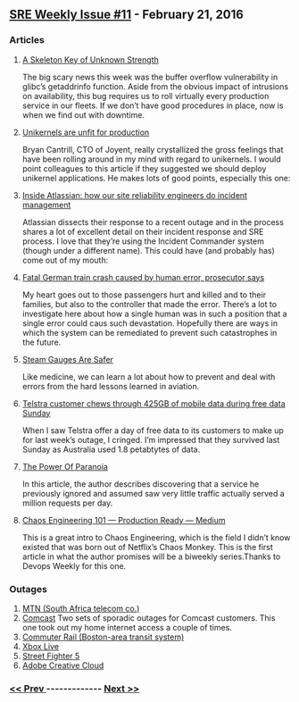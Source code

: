 ## [SRE Weekly Issue #11](https://sreweekly.com/sre-weekly-issue-11/) - February 21, 2016
### Articles

1. [A Skeleton Key of Unknown Strength](http://dankaminsky.com/2016/02/20/skeleton/)

    The big scary news this week was the buffer overflow vulnerability in glibc’s getaddrinfo function.  Aside from the obvious impact of intrusions on availability, this bug requires us to roll virtually every production service in our fleets.  If we don’t have good procedures in place, now is when we find out with downtime.
1. [Unikernels are unfit for production](https://www.joyent.com/blog/unikernels-are-unfit-for-production)

    Bryan Cantrill, CTO of Joyent, really crystallized the gross feelings that have been rolling around in my mind with regard to unikernels.  I would point colleagues to this article if they suggested we should deploy unikernel applications.  He makes lots of good points, especially this one:

1. [Inside Atlassian: how our site reliability engineers do incident management](https://blogs.atlassian.com/2016/02/inside-atlassian-site-reliability-engineers-incident-management/)

    Atlassian dissects their response to a recent outage and in the process shares a lot of excellent detail on their incident response and SRE process.  I love that they’re using the Incident Commander system (though under a different name).  This could have (and probably has) come out of my mouth:

1. [Fatal German train crash caused by human error, prosecutor says](http://mobile.reuters.com/article/idUSKCN0VP23L)

    My heart goes out to those passengers hurt and killed and to their families,  but also to the controller that made the error.  There’s a lot to investigate here about how a single human was in such a position that a single error could caus such devastation.  Hopefully there are ways in which the system can be remediated to prevent such catastrophes in the future.
1. [Steam Gauges Are Safer](http://www.avweb.com/news/features/Steam-Gauges-Are-Safer-225682-1.html)

    Like medicine, we can learn a lot about how to prevent and deal with errors from the hard lessons learned in aviation.

1. [Telstra customer chews through 425GB of mobile data during free data Sunday](http://www.smh.com.au/digital-life/mobiles/telstra-customer-chews-through-425gb-of-mobile-data-during-free-data-sunday-20160215-gmuz72.html)

    When I saw Telstra offer a day of free data to its customers to make up for last week’s outage, I cringed.  I’m impressed that they survived last Sunday as Australia used 1.8 petabtytes of data.
1. [The Power Of Paranoia](https://dzone.com/articles/the-power-of-paranoia)

    In this article, the author describes discovering that a service he previously ignored and assumed saw very little traffic actually served a million requests per day.

1. [Chaos Engineering 101 — Production Ready — Medium](https://medium.com/production-ready/chaos-engineering-101-1103059fae44#.eu2zq4glt)

    This is a great intro to Chaos Engineering, which is the field I didn’t know existed that was born out of Netflix’s Chaos Monkey.  This is the first article in what the author promises will be a biweekly series.Thanks to Devops Weekly for this one.
### Outages

1. [MTN (South Africa telecom co.)](http://www.techcentral.co.za/mtn-to-reimburse-customers-after-outage/63269/)
1. [Comcast](http://www.wmur.com/money/comcast-services-restored-after-second-major-outage-this-week/38041622)
    Two sets of sporadic outages for Comcast customers.  This one took out my home internet access a couple of times.
1. [Commuter Rail (Boston-area transit system)](http://www.bostonglobe.com/metro/2016/02/19/computer-issues-blamed-for-commuter-rail-problems/63TqSZ8FwgrzBT8CpvAPBJ/story.html)
1. [Xbox Live](http://www.express.co.uk/entertainment/gaming/644113/Xbox-Live-down-Xbox-One-not-working-Xbox-status-Microsoft)
1. [Street Fighter 5](http://www.ibtimes.co.uk/street-fighter-5-suffers-launch-day-server-problems-ps4-pc-1544112)
1. [Adobe Creative Cloud](http://cloudtweaks.com/2016/02/disruptions-adobe-creative-cloud/)

### [ << Prev ](sreweekly-10.md) ------------- [ Next >> ](sreweekly-12.md)